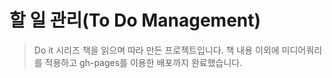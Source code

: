 # 할 일 관리(To Do Management)

> Do it 시리즈 책을 읽으며 따라 만든 프로젝트입니다.
> 책 내용 이외에 미디어쿼리를 적용하고 gh-pages를 이용한 배포까지 완료했습니다.
